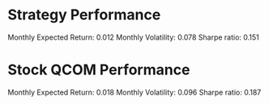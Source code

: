 # Strategy Performance
Monthly Expected Return: 0.012
Monthly Volatility: 0.078
Sharpe ratio: 0.151
# Stock QCOM Performance
Monthly Expected Return: 0.018
Monthly Volatility: 0.096
Sharpe ratio: 0.187
